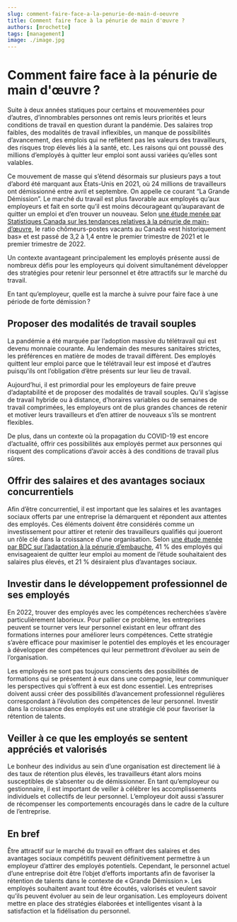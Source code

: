 ```yaml
---
slug: comment-faire-face-a-la-penurie-de-main-d-oeuvre
title: Comment faire face à la pénurie de main d'œuvre ?
authors: [mrochette]
tags: [management]
image: ./image.jpg
---
```


# Comment faire face à la pénurie de main d'œuvre ?
Suite à deux années statiques pour certains et mouvementées pour d’autres, d’innombrables personnes ont remis leurs priorités et leurs conditions de travail en question durant la pandémie. Des salaires trop faibles, des modalités de travail inflexibles, un manque de possibilités d’avancement, des emplois qui ne reflètent pas les valeurs des travailleurs, des risques trop élevés liés à la santé, etc. Les raisons qui ont poussé des millions d’employés à quitter leur emploi sont aussi variées qu’elles sont valables.

<!--truncate-->

Ce mouvement de masse qui s’étend désormais sur plusieurs pays a tout d’abord été marquant aux États-Unis en 2021, où 24 millions de travailleurs ont démissionné entre avril et septembre. On appelle ce courant “La Grande Démission”. Le marché du travail est plus favorable aux employés qu’aux employeurs et fait en sorte qu’il est moins décourageant qu’auparavant de quitter un emploi et d’en trouver un nouveau. Selon [une étude menée par Statistiques Canada sur les tendances relatives à la pénurie de main-d’œuvre](https://www.statcan.gc.ca/fr/sujets-debut/travail_/tendances-penurie-main-oeuvre-canada), le ratio chômeurs-postes vacants au Canada «est historiquement bas» et est passé de 3,2 à 1,4 entre le premier trimestre de 2021 et le premier trimestre de 2022. 

Un contexte avantageant principalement les employés présente aussi de nombreux défis pour les employeurs qui doivent simultanément développer des stratégies pour retenir leur personnel et être attractifs sur le marché du travail.

En tant qu’employeur, quelle est la marche à suivre pour faire face à une période de forte démission ? 

## Proposer des modalités de travail souples
La pandémie a été marquée par l’adoption massive du télétravail qui est devenu monnaie courante. Au lendemain des mesures sanitaires strictes, les préférences en matière de modes de travail diffèrent. Des employés quittent leur emploi parce que le télétravail leur est imposé et d’autres puisqu'ils ont l’obligation d’être présents sur leur lieu de travail. 

Aujourd’hui, il est primordial pour les employeurs de faire preuve d’adaptabilité et de proposer des modalités de travail souples. Qu’il s’agisse de travail hybride ou à distance, d’horaires variables ou de semaines de travail comprimées, les employeurs ont de plus grandes chances de retenir et motiver leurs travailleurs et d’en attirer de nouveaux s’ils se montrent flexibles.

De plus, dans un contexte où la propagation du COVID-19 est encore d’actualité, offrir ces possibilités aux employés permet aux personnes qui risquent des complications d’avoir accès à des conditions de travail plus sûres. 

## Offrir des salaires et des avantages sociaux concurrentiels
Afin d’être concurrentiel, il est important que les salaires et les avantages sociaux offerts par une entreprise la démarquent et répondent aux attentes des employés. Ces éléments doivent être considérés comme un investissement pour attirer et retenir des travailleurs qualifiés qui joueront un rôle clé dans la croissance d’une organisation. Selon [une étude menée par BDC sur l’adaptation à la pénurie d’embauche](https://www.bdc.ca/fr/a-propos/analyses-recherche/penurie-main-doeuvre), 41 % des employés qui envisageaient de quitter leur emploi au moment de l’étude souhaitaient des salaires plus élevés, et 21 % désiraient plus d’avantages sociaux. 

## Investir dans le développement professionnel de ses employés
En 2022, trouver des employés avec les compétences recherchées s’avère particulièrement laborieux. Pour pallier ce problème, les entreprises peuvent se tourner vers leur personnel existant en leur offrant des formations internes pour améliorer leurs compétences. Cette stratégie s’avère efficace pour maximiser le potentiel des employés et les encourager à développer des compétences qui leur permettront d’évoluer au sein de l’organisation. 

Les employés ne sont pas toujours conscients des possibilités de formations qui se présentent à eux dans une compagnie, leur communiquer les perspectives qui s’offrent à eux est donc essentiel. Les entreprises doivent aussi créer des possibilités d’avancement professionnel régulières correspondant à l’évolution des compétences de leur personnel. Investir dans la croissance des employés est une stratégie clé pour favoriser la rétention de talents. 

## Veiller à ce que les employés se sentent appréciés et valorisés
Le bonheur des individus au sein d’une organisation est directement lié à des taux de rétention plus élevés, les travailleurs étant alors moins susceptibles de s’absenter ou de démissionner. En tant qu’employeur ou gestionnaire, il est important de veiller à célébrer les accomplissements individuels et collectifs de leur personnel. L’employeur doit aussi s’assurer de récompenser les comportements encouragés dans le cadre de la culture de l’entreprise. 

## En bref
Être attractif sur le marché du travail en offrant des salaires et des avantages sociaux compétitifs peuvent définitivement permettre à un employeur d’attirer des employés potentiels. Cependant, le personnel actuel d’une entreprise doit être l’objet d’efforts importants afin de favoriser la rétention de talents dans le contexte de « Grande Démission ». Les employés souhaitent avant tout être écoutés, valorisés et veulent savoir qu’ils peuvent évoluer au sein de leur organisation. Les employeurs doivent mettre en place des stratégies élaborées et intelligentes visant à la satisfaction et la fidélisation du personnel. 
